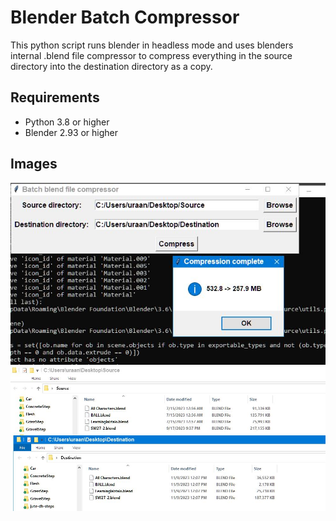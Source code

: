 # Blender Batch Compressor

This python script runs blender in headless mode and uses blenders internal .blend file compressor to compress everything in the source directory into the destination directory as a copy.

## Requirements

- Python 3.8 or higher
- Blender 2.93 or higher

## Images

![Simple UI!](/Images/UI.jpg)
![Huge Savings!](/Images/Compressor.jpg)